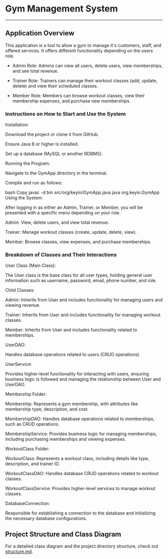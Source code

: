 # Gym Management System
------------------------------------
## Application Overview

This application is a tool to allow a gym to manage it's customers, staff, and offered services. It offers different functionality
depending on the users role. 

- Admin Role: Admins can view all users, delete users, view memberships, and see total revenue.

- Trainer Role: Trainers can manage their workout classes (add, update, delete) and view their scheduled classes.

- Member Role: Members can browse workout classes, view their membership expenses, and purchase new memberships.

### Instructions on How to Start and Use the System

Installation:

Download the project or clone it from GitHub.

Ensure Java 8 or higher is installed.

Set up a database (MySQL or another RDBMS).

Running the Program:

Navigate to the GymApp directory in the terminal.

Compile and run as follows:

bash
Copy
javac -d bin src/org/keyin/GymApp.java
java org.keyin.GymApp
Using the System:

After logging in as either an Admin, Trainer, or Member, you will be presented with a specific menu depending on your role.

Admin: View, delete users, and view total revenue.

Trainer: Manage workout classes (create, update, delete, view).

Member: Browse classes, view expenses, and purchase memberships.

### Breakdown of Classes and Their Interactions

User Class (Main Class):

The User class is the base class for all user types, holding general user information such as username, password, email, phone number, and role.

Child Classes:

Admin: Inherits from User and includes functionality for managing users and viewing revenue.

Trainer: Inherits from User and includes functionality for managing workout classes.

Member: Inherits from User and includes functionality related to memberships.

UserDAO:

Handles database operations related to users (CRUD operations).

UserService:

Provides higher-level functionality for interacting with users, ensuring business logic is followed and managing the relationship between User and UserDAO.

Membership Folder:

Membership: Represents a gym membership, with attributes like membership type, description, and cost.

MembershipDAO: Handles database operations related to memberships, such as CRUD operations.

MembershipService: Provides business logic for managing memberships, including purchasing memberships and viewing expenses.

WorkoutClass Folder:

WorkoutClass: Represents a workout class, including details like type, description, and trainer ID.

WorkoutClassDAO: Handles database CRUD operations related to workout classes.

WorkoutClassService: Provides higher-level services to manage workout classes.

DatabaseConnection:

Responsible for establishing a connection to the database and initializing the necessary database configurations.



## Project Structure and Class Diagram

For a detailed class diagram and the project directory structure, check out [structure.md](docs/structure.md).
